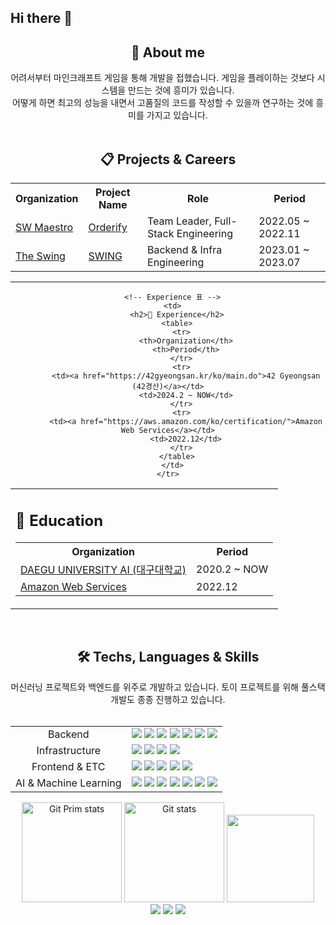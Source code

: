 ## Hi there 👋

<!--
**RublerubitZ/RublerubitZ** is a ✨ _special_ ✨ repository because its `README.md` (this file) appears on your GitHub profile.

Here are some ideas to get you started:

- 🔭 I’m currently working on ...
- 🌱 I’m currently learning ...
- 👯 I’m looking to collaborate on ...
- 🤔 I’m looking for help with ...
- 💬 Ask me about ...
- 📫 How to reach me: ...
- 😄 Pronouns: ...
- ⚡ Fun fact: ...
-->

<div align="center">
  <h2>🧐 About me</h2>
  어려서부터 마인크래프트 게임을 통해 개발을 접했습니다. 게임을 플레이하는 것보다 시스템을 만드는 것에 흥미가 있습니다.<br/>
  어떻게 하면 최고의 성능을 내면서 고품질의 코드를 작성할 수 있을까 연구하는 것에 흥미를 가지고 있습니다.
</div>

<br/>

<div align="center">
  <h2>📋 Projects & Careers</h2>
  <table>
    <tr>
      <th>Organization</th>
      <th>Project Name</th>
      <th>Role</th>
      <th>Period</th>
    </tr>
    <tr>
      <td><a href="https://www.swmaestro.org/">SW Maestro</a></td>
      <td><a href="https://github.com/SWMSplendor">Orderify</a></td>
      <td>Team Leader, Full-Stack Engineering</td>
      <td>2022.05 ~ 2022.11</td>
    </tr>
    <tr>
      <td><a href="https://swingmobility.co/">The Swing</a></td>
      <td><a href="https://play.google.com/store/apps/details?id=com.co.swing">SWING</a></td>
      <td>Backend & Infra Engineering</td>
      <td>2023.01 ~ 2023.07</td>
    </tr>
  </table>
</div>

<hr/> <!-- 단락을 구분하는 선 -->

<div align="center">
  <table>
    <tr>
      <!-- Education 표 -->
      <td>
        <h2>🏫 Education</h2>
        <table>
          <tr>
            <th>Organization</th>
            <th>Period</th>
          </tr>
          <tr>
            <td><a href="https://www.daegu.ac.kr/main">DAEGU UNIVERSITY AI (대구대학교)</a></td>
            <td>2020.2 ~ NOW</td>
          </tr>
          <tr>
            <td><a href="https://aws.amazon.com/ko/certification/">Amazon Web Services</a></td>
            <td>2022.12</td>
          </tr>
        </table>
      </td>

      <!-- Experience 표 -->
      <td>
        <h2>👷 Experience</h2>
        <table>
          <tr>
            <th>Organization</th>
            <th>Period</th>
          </tr>
          <tr>
            <td><a href="https://42gyeongsan.kr/ko/main.do">42 Gyeongsan (42경산)</a></td>
            <td>2024.2 ~ NOW</td>
          </tr>
          <tr>
            <td><a href="https://aws.amazon.com/ko/certification/">Amazon Web Services</a></td>
            <td>2022.12</td>
          </tr>
        </table>
      </td>
    </tr>
  </table>
</div>

<br/>

<div align="center">
  <h2>🛠 Techs, Languages & Skills</h2>
  머신러닝 프로젝트와 백엔드를 위주로 개발하고 있습니다. 토이 프로젝트를 위해 풀스택 개발도 종종 진행하고 있습니다.<br/><br/>

  <table>
    <tr>
      <td align="center">Backend</td>
      <td>
        <img src="https://img.shields.io/badge/Python-3766AB?style=flat&logo=Python&logoColor=white"/>
        <img src="https://img.shields.io/badge/C-A8B9CC?style=flat&logo=C&logoColor=white"/>
        <img src="https://img.shields.io/badge/java-%23ED8B00.svg?style=flat&logo=openjdk&logoColor=white"/>
        <img src="https://img.shields.io/badge/Spring-6DB33F?style=flat&logo=Spring&logoColor=white"/>
        <img src="https://img.shields.io/badge/Fastapi-009688?style=flat&logo=Fastapi&logoColor=white"/>
        <img src="https://img.shields.io/badge/MySql-4479A1?style=flat&logo=MySql&logoColor=white"/>
        <img src="https://img.shields.io/badge/Redis-FF4438?style=flat&logo=Redis&logoColor=white"/>
      </td>
    </tr>
    <tr>
      <td align="center">Infrastructure</td>
      <td>
        <img src="https://img.shields.io/badge/Linux-FCC624?style=flat&logo=Linux&logoColor=white"/>
        <img src="https://img.shields.io/badge/Ubuntu-E95420?style=flat&logo=Ubuntu&logoColor=white"/>
        <img src="https://img.shields.io/badge/Docker-2496ED?style=flat&logo=Docker&logoColor=white"/>
        <img src="https://img.shields.io/badge/Amazon%20Web%20Services-232F3E?style=flat&logo=Amazon%20Web%20Services&logoColor=white"/>
      </td>
    </tr>
    <tr>
      <td align="center">Frontend & ETC</td>
      <td>
        <img src="https://img.shields.io/badge/Javascript-ffb13b?style=flat&logo=javascript&logoColor=white"/>
        <img src="https://img.shields.io/badge/css-1572B6?style=flat&logo=css3&logoColor=white"/>
        <img src="https://img.shields.io/badge/HTML5-E34F26?style=flat&logo=HTML5&logoColor=white"/>
        <img src="https://img.shields.io/badge/React-61DAFB?style=flat&logo=React&logoColor=white"/>
        <img src="https://img.shields.io/badge/Node.js-5FA04E?style=flat&logo=Node.js&logoColor=white"/>
      </td>
    </tr>
    <tr>
      <td align="center">AI & Machine Learning</td>
      <td>
        <img src="https://img.shields.io/badge/OpenCV-5C3EE8?style=flat&logo=OpenCV&logoColor=white"/>
        <img src="https://img.shields.io/badge/PyTorch-EE4C2C?style=flat&logo=PyTorch&logoColor=white"/>
        <img src="https://img.shields.io/badge/Matplotlib-%23ffffff.svg?style=flat&logo=Matplotlib&logoColor=black"/>
        <img src="https://img.shields.io/badge/numpy-%23013243.svg?style=flat&logo=numpy&logoColor=white"/>
        <img src="https://img.shields.io/badge/pandas-%23150458.svg?style=flat&logo=pandas&logoColor=white"/>
        <img src="https://img.shields.io/badge/scikit--learn-%23F7931E.svg?style=flat&logo=scikit-learn&logoColor=white"/>
        <img src="https://img.shields.io/badge/TensorFlow-%23FF6F00.svg?style=flat&logo=TensorFlow&logoColor=white"/>
      </td>
    </tr>
  </table>
    <a href="#"><img src="https://github-readme-stats.vercel.app/api/top-langs/?username=RublerubitZ&layout=compact&hide=issues" alt="Git Prim stats" height="160px" /></a>
  <a href="#"><img src="https://github-readme-stats.vercel.app/api?username=RublerubitZ" alt="Git stats" height="160px" /></a>
  <img src="https://render.gitanimals.org/lines/RublerubitZ" height="140px" width="140px"/>
  
  <br/>
  <a href="https://www.instagram.com/winningrate9/"><img src="https://img.shields.io/badge/Instagram-E4405F?style=flat-square&logo=Instagram&logoColor=white&link=https://www.instagram.com/winningrate9/"/></a>
  <a href="mailto:role0606@naver.com"><img src="https://img.shields.io/badge/Naver-03C75A?style=flat-square&logo=Naver&logoColor=white&link=mailto:role0606@naver.com"/></a>
  <a href="https://www.linkedin.com/in/yeongminsong/"><image src="https://img.shields.io/badge/LinkedIn-0077B5?logo=linkedin&logoColor=white"/></a>
</div>


